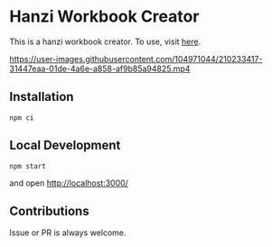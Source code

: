 # Hanzi Workbook Creator

This is a hanzi workbook creator. To use, visit [here](https://sikepuri-hanyu.github.io/hanzi-workbook-creator/).

https://user-images.githubusercontent.com/104971044/210233417-31447eaa-01de-4a6e-a858-af9b85a94825.mp4

## Installation

```shell
npm ci
```

## Local Development

```shell
npm start
```

and open [http://localhost:3000/](http://localhost:3000/)

## Contributions

Issue or PR is always welcome.
